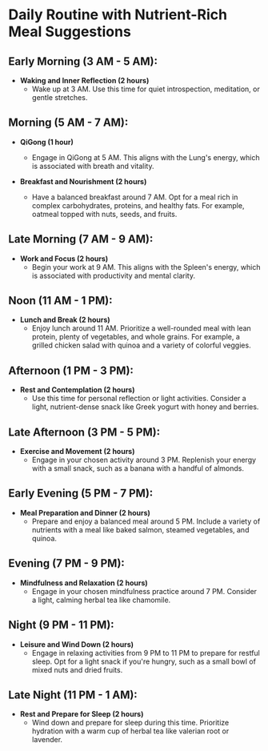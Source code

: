 # Daily Routine with Nutrient-Rich Meal Suggestions

## Early Morning (3 AM - 5 AM):

- **Waking and Inner Reflection (2 hours)**
    - Wake up at 3 AM. Use this time for quiet introspection, meditation, or gentle stretches.

## Morning (5 AM - 7 AM):

- **QiGong (1 hour)**
    - Engage in QiGong at 5 AM. This aligns with the Lung's energy, which is associated with breath and vitality.

- **Breakfast and Nourishment (2 hours)**
    - Have a balanced breakfast around 7 AM. Opt for a meal rich in complex carbohydrates, proteins, and healthy fats. For example, oatmeal topped with nuts, seeds, and fruits.

## Late Morning (7 AM - 9 AM):

- **Work and Focus (2 hours)**
    - Begin your work at 9 AM. This aligns with the Spleen's energy, which is associated with productivity and mental clarity.

## Noon (11 AM - 1 PM):

- **Lunch and Break (2 hours)**
    - Enjoy lunch around 11 AM. Prioritize a well-rounded meal with lean protein, plenty of vegetables, and whole grains. For example, a grilled chicken salad with quinoa and a variety of colorful veggies.

## Afternoon (1 PM - 3 PM):

- **Rest and Contemplation (2 hours)**
    - Use this time for personal reflection or light activities. Consider a light, nutrient-dense snack like Greek yogurt with honey and berries.

## Late Afternoon (3 PM - 5 PM):

- **Exercise and Movement (2 hours)**
    - Engage in your chosen activity around 3 PM. Replenish your energy with a small snack, such as a banana with a handful of almonds.

## Early Evening (5 PM - 7 PM):

- **Meal Preparation and Dinner (2 hours)**
    - Prepare and enjoy a balanced meal around 5 PM. Include a variety of nutrients with a meal like baked salmon, steamed vegetables, and quinoa.

## Evening (7 PM - 9 PM):

- **Mindfulness and Relaxation (2 hours)**
    - Engage in your chosen mindfulness practice around 7 PM. Consider a light, calming herbal tea like chamomile.

## Night (9 PM - 11 PM):

- **Leisure and Wind Down (2 hours)**
    - Engage in relaxing activities from 9 PM to 11 PM to prepare for restful sleep. Opt for a light snack if you're hungry, such as a small bowl of mixed nuts and dried fruits.

## Late Night (11 PM - 1 AM):

- **Rest and Prepare for Sleep (2 hours)**
    - Wind down and prepare for sleep during this time. Prioritize hydration with a warm cup of herbal tea like valerian root or lavender.
